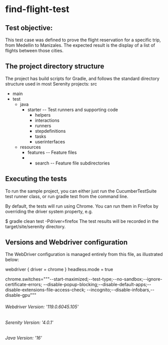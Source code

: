 # find-flight-test

## Test objective:
This test case was defined to prove the flight reservation for a specific trip, from Medellin to Manizales. 
The expected result is the display of a list of flights between those cities. 

## The project directory structure
The project has build scripts for Gradle, and follows the standard directory structure used in most Serenity projects:
src
+ main
+ test
   + java                          
     + starter  -- Test runners and supporting code
       + helpers
       + interactions
       + runners
       + stepdefinitions
       + tasks
       + userinterfaces
   + resources
       + features --                 Feature files 
       + + search   --               Feature file subdirectories


## Executing the tests
To run the sample project, you can either just run the CucumberTestSuite test runner class, or run gradle test from the command line.

By default, the tests will run using Chrome. You can run them in Firefox by overriding the driver system property, e.g.

$ gradle clean test -Pdriver=firefox
The test results will be recorded in the target/site/serenity directory.

## Versions and Webdriver configuration
The WebDriver configuration is managed entirely from this file, as illustrated below:

webdriver {
driver = chrome
}
headless.mode = true

chrome.switches="""--start-maximized;--test-type;--no-sandbox;--ignore-certificate-errors;
--disable-popup-blocking;--disable-default-apps;--disable-extensions-file-access-check;
--incognito;--disable-infobars,--disable-gpu"""

###### Webdriver Version: '119.0.6045.105'

###### Serenity Version:  '4.0.1'

###### Java Version:  '16'
